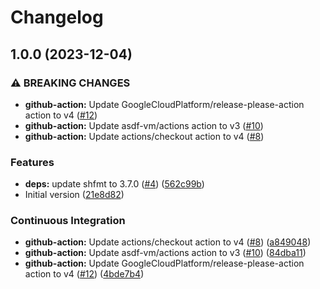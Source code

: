 # Changelog

## 1.0.0 (2023-12-04)


### ⚠ BREAKING CHANGES

* **github-action:** Update GoogleCloudPlatform/release-please-action action to v4 ([#12](https://github.com/bjw-s/asdf-revive/issues/12))
* **github-action:** Update asdf-vm/actions action to v3 ([#10](https://github.com/bjw-s/asdf-revive/issues/10))
* **github-action:** Update actions/checkout action to v4 ([#8](https://github.com/bjw-s/asdf-revive/issues/8))

### Features

* **deps:** update shfmt to 3.7.0 ([#4](https://github.com/bjw-s/asdf-revive/issues/4)) ([562c99b](https://github.com/bjw-s/asdf-revive/commit/562c99b3a9905d8e45b5969150c358944a9ea708))
* Initial version ([21e8d82](https://github.com/bjw-s/asdf-revive/commit/21e8d8221f32664bd7b4ba0964d1669dc2701e32))


### Continuous Integration

* **github-action:** Update actions/checkout action to v4 ([#8](https://github.com/bjw-s/asdf-revive/issues/8)) ([a849048](https://github.com/bjw-s/asdf-revive/commit/a849048225e3826a3a39b11effebc67992a3d419))
* **github-action:** Update asdf-vm/actions action to v3 ([#10](https://github.com/bjw-s/asdf-revive/issues/10)) ([84dba11](https://github.com/bjw-s/asdf-revive/commit/84dba11bda7e264fc84fea9e64a49d7bb7fc6637))
* **github-action:** Update GoogleCloudPlatform/release-please-action action to v4 ([#12](https://github.com/bjw-s/asdf-revive/issues/12)) ([4bde7b4](https://github.com/bjw-s/asdf-revive/commit/4bde7b466b49245d40b6984da16b9bda9677f7d3))
